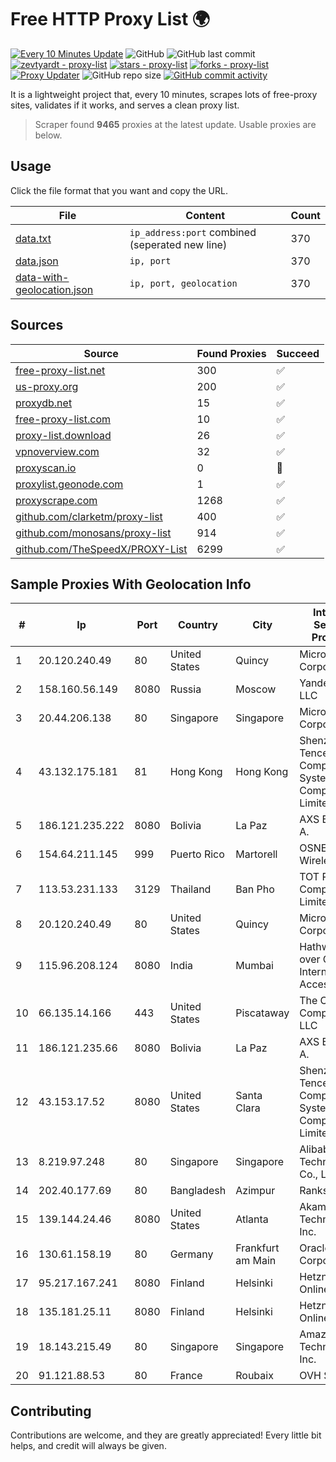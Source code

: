 
# Free HTTP Proxy List 🌍

[![Every 10 Minutes Update](https://github.com/mertguvencli/http-proxy-list/actions/workflows/main.yml/badge.svg?branch=main)](https://github.com/mertguvencli/http-proxy-list/actions/workflows/main.yml)
![GitHub](https://img.shields.io/github/license/mertguvencli/http-proxy-list)
![GitHub last commit](https://img.shields.io/github/last-commit/mertguvencli/http-proxy-list)
[![zevtyardt - proxy-list](https://img.shields.io/static/v1?label=zevtyardt&message=proxy-list&color=blue&logo=github)](https://github.com/zevtyardt/proxy-list "Go to GitHub repo")
[![stars - proxy-list](https://img.shields.io/github/stars/zevtyardt/proxy-list?style=social)](https://github.com/zevtyardt/proxy-list)
[![forks - proxy-list](https://img.shields.io/github/forks/zevtyardt/proxy-list?style=social)](https://github.com/zevtyardt/proxy-list)
[![Proxy Updater](https://github.com/zevtyardt/proxy-list/workflows/Proxy%20Updater/badge.svg)](https://github.com/zevtyardt/proxy-list/actions?query=workflow:"Proxy+Updater")
![GitHub repo size](https://img.shields.io/github/repo-size/zevtyardt/proxy-list)
[![GitHub commit activity](https://img.shields.io/github/commit-activity/m/zevtyardt/proxy-list?logo=commits)](https://github.com/zevtyardt/proxy-list/commits/main)

It is a lightweight project that, every 10 minutes, scrapes lots of free-proxy sites, validates if it works, and serves a clean proxy list.

> Scraper found **9465** proxies at the latest update. Usable proxies are below.

## Usage

Click the file format that you want and copy the URL.

|File|Content|Count|
|----|-------|-----|
|[data.txt](https://raw.githubusercontent.com/mertguvencli/http-proxy-list/main/proxy-list/data.txt)|`ip_address:port` combined (seperated new line)|370|
|[data.json](https://raw.githubusercontent.com/mertguvencli/http-proxy-list/main/proxy-list/data.json)|`ip, port`|370|
|[data-with-geolocation.json](https://raw.githubusercontent.com/mertguvencli/http-proxy-list/main/proxy-list/data-with-geolocation.json)|`ip, port, geolocation`|370|

## Sources

|Source|Found Proxies|Succeed|
|------|-------------|-------|
|[free-proxy-list.net](https://free-proxy-list.net)|300|✅|
|[us-proxy.org](https://www.us-proxy.org)|200|✅|
|[proxydb.net](http://proxydb.net)|15|✅|
|[free-proxy-list.com](https://free-proxy-list.com/?page=&port=&type%5B%5D=http&type%5B%5D=https&up_time=0&search=Search)|10|✅|
|[proxy-list.download](https://www.proxy-list.download/HTTP)|26|✅|
|[vpnoverview.com](https://vpnoverview.com/privacy/anonymous-browsing/free-proxy-servers)|32|✅|
|[proxyscan.io](https://www.proxyscan.io)|0|🚫|
|[proxylist.geonode.com](https://proxylist.geonode.com/api/proxy-list?limit=300&page=1&sort_by=lastChecked&sort_type=desc&protocols=http,https)|1|✅|
|[proxyscrape.com](https://api.proxyscrape.com/v2/?request=displayproxies&protocol=http&timeout=10000&country=all&ssl=all&anonymity=all)|1268|✅|
|[github.com/clarketm/proxy-list](https://raw.githubusercontent.com/clarketm/proxy-list/master/proxy-list-raw.txt)|400|✅|
|[github.com/monosans/proxy-list](https://raw.githubusercontent.com/monosans/proxy-list/main/proxies/http.txt)|914|✅|
|[github.com/TheSpeedX/PROXY-List](https://raw.githubusercontent.com/TheSpeedX/PROXY-List/master/http.txt)|6299|✅|


## Sample Proxies With Geolocation Info

|#|Ip|Port|Country|City|Internet Service Provider|
|-|--|----|-------|----|-------------------------|
|1|20.120.240.49|80|United States|Quincy|Microsoft Corporation|
|2|158.160.56.149|8080|Russia|Moscow|Yandex.Cloud LLC|
|3|20.44.206.138|80|Singapore|Singapore|Microsoft Corporation|
|4|43.132.175.181|81|Hong Kong|Hong Kong|Shenzhen Tencent Computer Systems Company Limited|
|5|186.121.235.222|8080|Bolivia|La Paz|AXS Bolivia S. A.|
|6|154.64.211.145|999|Puerto Rico|Martorell|OSNET Wireless|
|7|113.53.231.133|3129|Thailand|Ban Pho|TOT Public Company Limited|
|8|20.120.240.49|80|United States|Quincy|Microsoft Corporation|
|9|115.96.208.124|8080|India|Mumbai|Hathway IP over Cable Internet Access|
|10|66.135.14.166|443|United States|Piscataway|The Constant Company, LLC|
|11|186.121.235.66|8080|Bolivia|La Paz|AXS Bolivia S. A.|
|12|43.153.17.52|8080|United States|Santa Clara|Shenzhen Tencent Computer Systems Company Limited|
|13|8.219.97.248|80|Singapore|Singapore|Alibaba (US) Technology Co., Ltd.|
|14|202.40.177.69|80|Bangladesh|Azimpur|Ranks ITT|
|15|139.144.24.46|8080|United States|Atlanta|Akamai Technologies, Inc.|
|16|130.61.158.19|80|Germany|Frankfurt am Main|Oracle Corporation|
|17|95.217.167.241|8080|Finland|Helsinki|Hetzner Online GmbH|
|18|135.181.25.11|8080|Finland|Helsinki|Hetzner Online GmbH|
|19|18.143.215.49|80|Singapore|Singapore|Amazon Technologies Inc.|
|20|91.121.88.53|80|France|Roubaix|OVH SAS|



## Contributing

Contributions are welcome, and they are greatly appreciated! Every
little bit helps, and credit will always be given.

